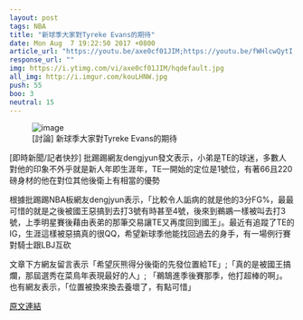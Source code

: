 ```yaml
---
layout: post
tags: NBA
title: "新球季大家對Tyreke Evans的期待"
date: Mon Aug  7 19:22:50 2017 +0800
article_url: "https://youtu.be/axe0cf01JIM;https://youtu.be/fWHlcwQytI;http://i.imgur.com/kouLHNW.jpg"
response_url: ""
img: https://i.ytimg.com/vi/axe0cf01JIM/hqdefault.jpg
all_img: http://i.imgur.com/kouLHNW.jpg
push: 55
boo: 3
neutral: 15
---
```


<figure>
<img src="https://i.ytimg.com/vi/axe0cf01JIM/hqdefault.jpg" alt="image">
<figcaption>
[討論] 新球季大家對Tyreke Evans的期待
</figcaption>
</figure>



[即時新聞/記者快抄] 批踢踢網友dengjyun發文表示，小弟是TE的球迷，多數人對他的印象不外乎就是新人年即生涯年，TE一開始的定位是1號位，有著66且220磅身材的他在對位其他後衛上有相當的優勢

根據批踢踢NBA板網友dengjyun表示，「比較令人詬病的就是他的3分FG%，最最可惜的就是之後被國王惡搞到去打3號有時甚至4號，後來到鵜鶘一樣被叫去打3號，上季明星賽後藉由表弟的那筆交易讓TE又再度回到國王」。最近有追蹤了TE的IG，生涯這樣被惡搞真的很QQ，希望新球季他能找回過去的身手，有一場例行賽對騎士跟LBJ互砍

文章下方網友留言表示「希望灰熊得分後衛的先發位置給TE」;「真的是被國王搞爛，那屆選秀在菜鳥年表現最好的人」; 「鵜鵠進季後賽那季，他打超棒的啊」。也有網友表示，「位置被換來換去養壞了，有點可惜」

<a href = "https://www.ptt.cc/bbs/NBA/M.1502104973.A.3D1.html">原文連結</a>

